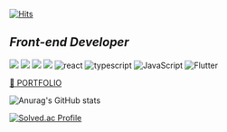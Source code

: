 [![Hits](https://hits.seeyoufarm.com/api/count/incr/badge.svg?url=https%3A%2F%2Fgithub.com%2Fwlwl1011&count_bg=%23E18CCD&title_bg=%23887E7E&icon=&icon_color=%23ED77DE&title=hits&edge_flat=false)](https://hits.seeyoufarm.com)

## *Front-end Developer*
![](https://img.shields.io/badge/-Babel-F9DC3E?&logo=Babel&logoColor=white)
![](https://img.shields.io/badge/-Webpack-8DD6F9?&logo=Webpack&logoColor=black)
![](https://img.shields.io/badge/-Prettier-F7B93E?&logo=Prettier&logoColor=white)
![](https://img.shields.io/badge/-ESLint-4B32C3?&logo=ESLint&logoColor=white)
![react](https://img.shields.io/badge/-React-61DAFB?logo=react&logoColor=white)
![typescript](https://img.shields.io/badge/typescript-007acc?logo=typescript&logoColor=white)
![JavaScript](https://img.shields.io/badge/javascript-%23323330.svg?&logo=javascript&logoColor=%23F7DF1E)
![Flutter](https://img.shields.io/badge/Flutter-%2302569B.svg?&logo=Flutter&logoColor=white&logoWidth=30)



[🌱 PORTFOLIO](https://gratis-shape-ac1.notion.site/7bbce4e43df74b94809c3247b71a37bf)


![Anurag's GitHub stats](https://github-readme-stats.vercel.app/api?username=wlwl1011&show_icons=true&theme=radical)


[![Solved.ac Profile](http://mazassumnida.wtf/api/v2/generate_badge?boj=wlwl1011)](https://solved.ac/wlwl1011/)



